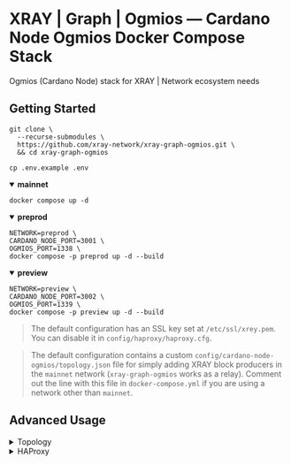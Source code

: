 # XRAY | Graph | Ogmios — Cardano Node Ogmios Docker Compose Stack

Ogmios (Cardano Node) stack for XRAY | Network ecosystem needs

## Getting Started
``` console
git clone \
  --recurse-submodules \
  https://github.com/xray-network/xray-graph-ogmios.git \
  && cd xray-graph-ogmios
```

``` console
cp .env.example .env
```

<details open>
  <summary><b>mainnet</b></summary>

``` console
docker compose up -d
```

</details>
  
<details open>
  <summary><b>preprod</b></summary>

``` console
NETWORK=preprod \
CARDANO_NODE_PORT=3001 \
OGMIOS_PORT=1338 \
docker compose -p preprod up -d --build
```

</details>
  
<details open>
  <summary><b>preview</b></summary>

``` console
NETWORK=preview \
CARDANO_NODE_PORT=3002 \
OGMIOS_PORT=1339 \
docker compose -p preview up -d --build
```

</details>

> The default configuration has an SSL key set at `/etc/ssl/xrey.pem`. You can disable it in `config/haproxy/haproxy.cfg`.

> The default configuration contains a custom `config/cardano-node-ogmios/topology.json` file for simply adding XRAY block producers in the `mainnet` network (`xray-graph-ogmios` works as a relay). Comment out the line with this file in `docker-compose.yml` if you are using a network other than `mainnet`.

## Advanced Usage
<details>
  <summary>Topology</summary>

If you need to specify which connections the Cardano Node should establish (useful if you are using node as a relay) - edit the [topology.json](https://github.com/xray-network/xray-graph-ogmios/blob/main/config/cardano-node-ogmios/topology.json) file before run the `docker compose up` command.

</details>

<details>
  <summary>HAProxy</summary>

By default, all container ports are bound to 127.0.0.1, so these ports are not available outside the server. Replace `127.0.0.1:${OGMIOS_PORT:-8050}:8050` with `${OGMIOS_PORT:-8050}:8050` if you want to open ports for external access.

Routes are resolved using the `HostResolver` header (this is needed for [XRAY | Graph | Output Load Balancer](https://github.com/xray-network/cloudflare-worker-output-load-balancer)). 

Also, time limits on server requests can be disabled (or rather, increased from 30 seconds to 60 minutes) by setting `HAPROXY_JWT_BEARER_TOKEN` in the `.env` file and then passing it over the `BearerResolver` header.

The path to SSL PEM key can be found here `/etc/ssl/xray.pem/`.

Check configuration file here [haproxy.cfg](https://github.com/xray-network/xray-graph-ogmios/blob/main/config/haproxy/haproxy.cfg).

</details>


  
